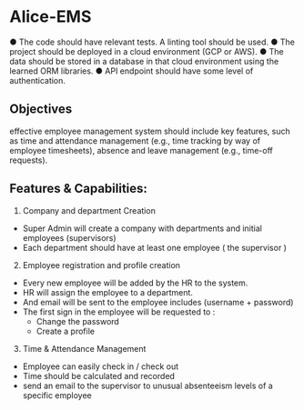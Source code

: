 # Alice-EMS

● The code should have relevant tests. A linting tool should be used.
● The project should be deployed in a cloud environment (GCP or AWS).
● The data should be stored in a database in that cloud environment using the learned ORM libraries. 
● API endpoint should have some level of authentication.

## Objectives
effective employee management system should include key features,
such as time and attendance management (e.g., time tracking by way of employee
timesheets), absence and leave management (e.g., time-off requests).


## Features & Capabilities:
1. Company and department Creation
- Super Admin will create a company with departments and initial employees (supervisors)
- Each department should have at least one employee ( the supervisor )

2. Employee registration and profile creation
- Every new employee will be added by the HR to the system.
- HR will assign the employee to a department.
- And email will be sent to the employee includes (username + password)
- The first sign in the employee will be requested to :
    - Change the password
    - Create a profile
3. Time & Attendance Management
- Employee can easily check in / check out
- Time should be calculated and recorded
-  send an email to the supervisor to unusual absenteeism levels of a specific employee
